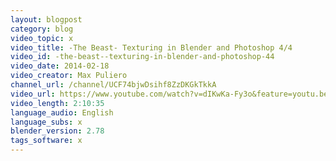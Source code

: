 ```yaml
---
layout: blogpost
category: blog
video_topic: x
video_title: -The Beast- Texturing in Blender and Photoshop 4/4
video_id: -the-beast--texturing-in-blender-and-photoshop-44
video_date: 2014-02-18
video_creator: Max Puliero
channel_url: /channel/UCF74bjwDsihf8ZzDKGkTkkA
video_url: https://www.youtube.com/watch?v=dIKwKa-Fy3o&feature=youtu.be
video_length: 2:10:35
language_audio: English
language_subs: x
blender_version: 2.78
tags_software: x
---
```

